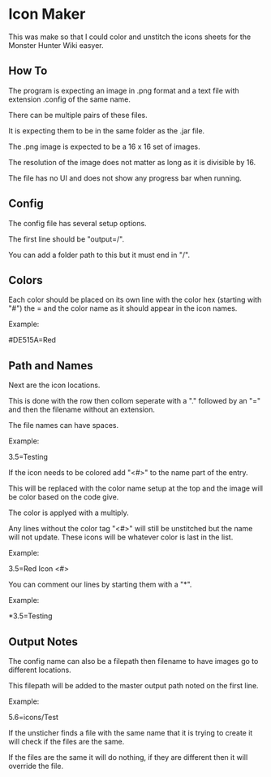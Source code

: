 # Icon Maker
This was make so that I could color and unstitch the icons sheets for the Monster Hunter Wiki easyer.

## How To
The program is expecting an image in .png format and a text file with extension .config of the same name.

There can be multiple pairs of these files.

It is expecting them to be in the same folder as the .jar file.

The .png image is expected to be a 16 x 16 set of images.

The resolution of the image does not matter as long as it is divisible by 16.

The file has no UI and does not show any progress bar when running.

## Config
The config file has several setup options.

The first line should be "output=/".

You can add a folder path to this but it must end in "/".

## Colors
Each color should be placed on its own line with the color hex (starting with "#") the = and the color name as it should appear in the icon names.

Example: 

#DE515A=Red

## Path and Names
Next are the icon locations.

This is done with the row then collom seperate with a "." followed by an "=" and then the filename without an extension.

The file names can have spaces.

Example:

3.5=Testing


If the icon needs to be colored add "<#>" to the name part of the entry.

This will be replaced with the color name setup at the top and the image will be color based on the code give.

The color is applyed with a multiply.

Any lines without the color tag "<#>" will still be unstitched but the name will not update.
These icons will be whatever color is last in the list. 

Example:

3.5=Red Icon <#>


You can comment our lines by starting them with a "*".

Example:

*3.5=Testing

## Output Notes
The config name can also be a filepath then filename to have images go to different locations.

This filepath will be added to the master output path noted on the first line.

Example:

5.6=icons/Test

If the unsticher finds a file with the same name that it is trying to create it will check if the files are the same.

If the files are the same it will do nothing, if they are different then it will override the file.
